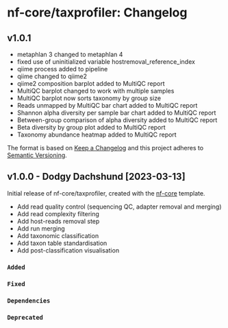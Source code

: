 # nf-core/taxprofiler: Changelog

## v1.0.1 

- metaphlan 3 changed to metaphlan 4
- fixed use of uninitialized variable hostremoval_reference_index
- qiime process added to pipeline
- qiime changed to qiime2
- qiime2 composition barplot added to MultiQC report
- MultiQC barplot changed to work with multiple samples
- MultiQC barplot now sorts taxonomy by group size
- Reads unmapped by MultiQC bar chart added to MultiQC report
- Shannon alpha diversity per sample bar chart added to MultiQC report
- Between-group comparison of alpha diversity added to MultiQC report
- Beta diversity by group plot added to MultiQC report
- Taxonomy abundance heatmap added to MultiQC report


The format is based on [Keep a Changelog](https://keepachangelog.com/en/1.0.0/)
and this project adheres to [Semantic Versioning](https://semver.org/spec/v2.0.0.html).

## v1.0.0 - Dodgy Dachshund [2023-03-13]

Initial release of nf-core/taxprofiler, created with the [nf-core](https://nf-co.re/) template.

- Add read quality control (sequencing QC, adapter removal and merging)
- Add read complexity filtering
- Add host-reads removal step
- Add run merging
- Add taxonomic classification
- Add taxon table standardisation
- Add post-classification visualisation

### `Added`

### `Fixed`

### `Dependencies`

### `Deprecated`
